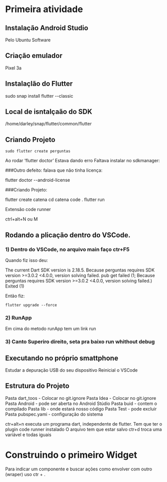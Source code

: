# Primeira atividade

## Instalação Android Studio

Pelo Ubuntu Software

## Criação emulador 

Pixel 3a

## Instalaçlão do Flutter

sudo snap install flutter --classic

## Local de isntalçaão do SDK

/home/darley/snap/flutter/common/flutter


## Criando Projeto 

~~~ 
sudo flutter create perguntas 
~~~

Ao rodar ‘flutter doctor’ Estava dando erro
Faltava instalar no sdkmanager:

###Outro defeito: falava que não tinha licença:

flutter doctor --android-license

###Criando Projeto:

flutter create catena cd catena code . flutter run

Extensão code runner

ctrl+alt+N ou M

## Rodando a plicação dentro do VSCode. 

### 1) Dentro do VSCode, no arquivo main faço ctr+F5

Quando fiz isso deu:

The current Dart SDK version is 2.18.5.
Because perguntas requires SDK version >=3.0.2 <4.0.0, version solving failed.
pub get failed (1; Because perguntas requires SDK version >=3.0.2 <4.0.0, version solving failed.)
Exited (1)

Então fiz:

~~~
flutter upgrade --force
~~~
### 2) RunApp

Em cima do metodo runApp tem um link run

### 3) Canto Superiro direito, seta pra baixo run whithout debug 

## Executando no próprio smattphone

Estudar a depuração USB do seu dispositivo
Reinicial o VSCode

## Estrutura do Projeto
Pasta dart_toos - Colocar no git.ignore
Pasta Idea - Colocar no git.ignore
Pasta Android - pode ser aberta no Android Stúdio
Pasta buid - contem o compilado
Pasta lib - onde estará nosso código
Pasta Test - pode excluir
Pasta pubspec.yami - configuração do sistema 

ctr+alt+n executa um programa dart, independente de flutter. Tem que ter o plugin code runner instalado O arquivo tem que estar salvo
ctr+d troca uma variável e todas iguais


# Construindo o primeiro Widget

Para indicar um componente e buscar ações como envolver com outro (wraper) uso ctr + .




